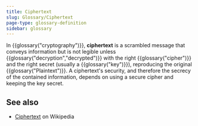 ```yaml
---
title: Ciphertext
slug: Glossary/Ciphertext
page-type: glossary-definition
sidebar: glossary
---
```


In {{glossary("cryptography")}}, **ciphertext** is a scrambled message that conveys information but is not legible unless {{glossary("decryption","decrypted")}} with the right {{glossary("cipher")}} and the right secret (usually a {{glossary("key")}}), reproducing the original {{glossary("Plaintext")}}. A ciphertext's security, and therefore the secrecy of the contained information, depends on using a secure cipher and keeping the key secret.

## See also

- [Ciphertext](https://en.wikipedia.org/wiki/Ciphertext) on Wikipedia
